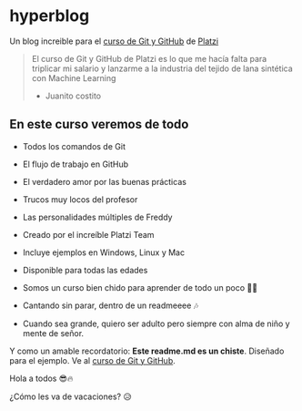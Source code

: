 # hyperblog

Un blog increible para el [curso de Git y GitHub](https://platzi.com/cursos/git-github/ "Curso de Git y GitHub") de [Platzi](https://platzi.com "Platzi")
> El curso de Git y GitHub de Platzi es lo que me hacía falta para triplicar mi salario y lanzarme a la industria del tejido de lana sintética con Machine Learning
> - Juanito costito

## En este curso veremos de todo
* Todos los comandos de Git
* El flujo de trabajo en GitHub
* El verdadero amor por las buenas prácticas
* Trucos muy locos del profesor
* Las personalidades múltiples de Freddy
* Creado por el increíble Platzi Team
* Incluye ejemplos en Windows, Linux y Mac
* Disponible para todas las edades

* Somos un curso bien chido para aprender de todo un poco 👋🏽

* Cantando sin parar, dentro de un readmeeee 🎶

* Cuando sea grande, quiero ser adulto pero siempre con alma de niño y mente de señor.

Y como un amable recordatorio: **Este readme.md es un chiste**. Diseñado para el ejemplo.
Ve al [curso de Git y GitHub](https://platzi.com/cursos/git-github/ "amonos a ver el curso").


Hola a todos 😎🔥

¿Cómo les va de vacaciones? 😥